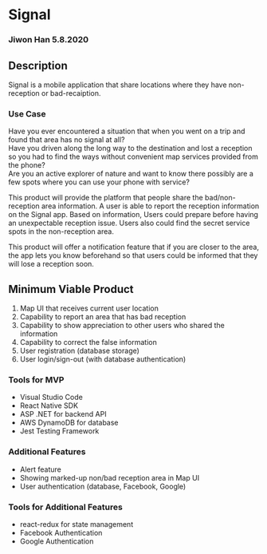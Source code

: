 # Signal

### Jiwon Han 5.8.2020

## Description

Signal is a mobile application that share locations where they have non-reception or bad-recaiption.

### Use Case

Have you ever encountered a situation that when you went on a trip and found that area has no signal at all?<br/> 
Have you driven along the long way to the destination and lost a reception so you had to find the ways without convenient map services provided from the phone?<br/> Are you an active explorer of nature and want to know there possibly are a few spots where you can use your phone with service? 

This product will provide the platform that people share the bad/non-reception area information. A user is able to report the reception information on the Signal app. Based on information, Users could prepare before having an unexpectable reception issue. Users also could find the secret service spots in the non-reception area. 

This product will offer a notification feature that if you are closer to the area, the app lets you know beforehand so that users could be informed that they will lose a reception soon.

## Minimum Viable Product

1. Map UI that receives current user location
2. Capability to report an area that has bad reception 
3. Capability to show appreciation to other users who shared the information
4. Capability to correct the false information
5. User registration (database storage)
6. User login/sign-out (with database authentication)

### Tools for MVP

  * Visual Studio Code
  * React Native SDK
  * ASP .NET for backend API
  * AWS DynamoDB for database
  * Jest Testing Framework

### Additional Features

  * Alert feature
  * Showing marked-up non/bad reception area in Map UI 
  * User authentication (database, Facebook, Google)

### Tools for Additional Features

  * react-redux for state management
  * Facebook Authentication
  * Google Authentication

